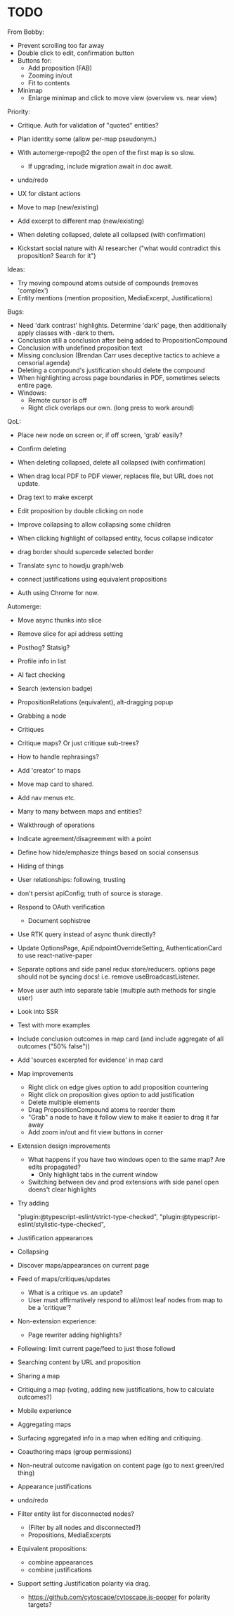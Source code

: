 # TODO

From Bobby:

- Prevent scrolling too far away
- Double click to edit, confirmation button
- Buttons for:
  - Add proposition (FAB)
  - Zooming in/out
  - Fit to contents
- Minimap
  - Enlarge minimap and click to move view (overview vs. near view)

Priority:

- Critique. Auth for validation of "quoted" entities?

- Plan identity some (allow per-map pseudonym.)

- With automerge-repo@2 the open of the first map is so slow.
  - If upgrading, include migration await in doc await.
- undo/redo

- UX for distant actions

- Move to map (new/existing)
- Add excerpt to different map (new/existing)

- When deleting collapsed, delete all collapsed (with confirmation)

- Kickstart social nature with AI researcher ("what would contradict this proposition? Search for it")

Ideas:

- Try moving compound atoms outside of compounds (removes 'complex')
- Entity mentions (mention proposition, MediaExcerpt, Justifications)

Bugs:

- Need 'dark contrast' highlights. Determine 'dark' page, then additionally apply classes with -dark
  to them.
- Conclusion still a conclusion after being added to PropositionCompound
- Conclusion with undefined proposition text
- Missing conclusion (Brendan Carr uses deceptive tactics to achieve a censorial agenda)
- Deleting a compound's justification should delete the compound
- When highlighting across page boundaries in PDF, sometimes selects entire page.
- Windows:
  - Remote cursor is off
  - Right click overlaps our own. (long press to work around)

QoL:

- Place new node on screen or, if off screen, 'grab' easily?
- Confirm deleting
- When deleting collapsed, delete all collapsed (with confirmation)
- When drag local PDF to PDF viewer, replaces file, but URL does not update.
- Drag text to make excerpt
- Edit proposition by double clicking on node

- Improve collapsing to allow collapsing some children
- When clicking highlight of collapsed entity, focus collapse indicator
- drag border should supercede selected border

- Translate sync to howdju graph/web
- connect justifications using equivalent propositions
- Auth using Chrome for now.

Automerge:

- Move async thunks into slice
- Remove slice for api address setting
- Posthog? Statsig?

- Profile info in list
- AI fact checking
- Search (extension badge)
- PropositionRelations (equivalent), alt-dragging popup
- Grabbing a node
- Critiques

- Critique maps? Or just critique sub-trees?
- How to handle rephrasings?

- Add 'creator' to maps
- Move map card to shared.
- Add nav menus etc.
- Many to many between maps and entities?

- Walkthrough of operations
- Indicate agreement/disagreement with a point
- Define how hide/emphasize things based on social consensus
- Hiding of things
- User relationships: following, trusting

- don't persist apiConfig; truth of source is storage.
- Respond to OAuth verification
  - Document sophistree
- Use RTK query instead of async thunk directly?
- Update OptionsPage, ApiEndpointOverrideSetting, AuthenticationCard to use react-native-paper
- Separate options and side panel redux store/reducers. options page should not be syncing docs!
  i.e. remove useBroadcastListener.
- Move user auth into separate table (multiple auth methods for single user)
- Look into SSR

- Test with more examples

- Include conclusion outcomes in map card (and include aggregate of all outcomes ("50% false"))
- Add 'sources excerpted for evidence' in map card

- Map improvements

  - Right click on edge gives option to add proposition countering
  - Right click on proposition gives option to add justification
  - Delete multiple elements
  - Drag PropositionCompound atoms to reorder them
  - "Grab" a node to have it follow view to make it easier to drag it far away
  - Add zoom in/out and fit view buttons in corner

- Extension design improvements

  - What happens if you have two windows open to the same map? Are edits propagated?
    - Only highlight tabs in the current window
  - Switching between dev and prod extensions with side panel open doens't clear highlights

- Try adding

  "plugin:@typescript-eslint/strict-type-checked",
  "plugin:@typescript-eslint/stylistic-type-checked",

- Justification appearances
- Collapsing

- Discover maps/appearances on current page
- Feed of maps/critiques/updates
  - What is a critique vs. an update?
  - User must affirmatively respond to all/most leaf nodes from map to be a 'critique'?
- Non-extension experience:

  - Page rewriter adding highlights?

- Following: limit current page/feed to just those followd

- Searching content by URL and proposition

- Sharing a map
- Critiquing a map (voting, adding new justifications, how to calculate outcomes?)
- Mobile experience
- Aggregating maps
- Surfacing aggregated info in a map when editing and critiquing.
- Coauthoring maps (group permissions)

- Non-neutral outcome navigation on content page (go to next green/red thing)
- Appearance justifications
- undo/redo

- Filter entity list for disconnected nodes?
  - (Filter by all nodes and disconnected?)
  - Propositions, MediaExcerpts
- Equivalent propositions:
  - combine appearances
  - combine justifications
- Support setting Justification polarity via drag.
  - https://github.com/cytoscape/cytoscape.js-popper for polarity targets?
